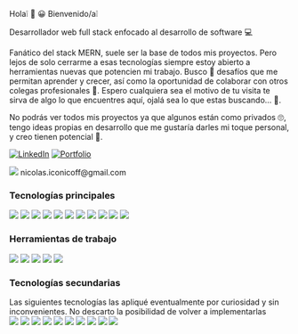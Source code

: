 Hola:grey_exclamation: :wave: :grinning: Bienvenido/a:grey_exclamation:

Desarrollador web full stack enfocado al desarrollo de software :computer:

Fanático del stack MERN, suele ser la base de todos mis proyectos. Pero lejos de solo cerrarme a esas tecnologías siempre estoy abierto a herramientas nuevas que potencien mi trabajo. Busco :mag_right: desafíos que me permitan aprender y crecer, así como la oportunidad de colaborar con otros colegas profesionales :briefcase:. Espero cualquiera sea el motivo de tu visita te sirva de algo lo que encuentres aquí, ojalá sea lo que estas buscando… :handshake:.

No podrás ver todos mis proyectos ya que algunos están como privados :roll_eyes:, tengo ideas propias en desarrollo que me gustaría darles mi toque personal, y creo tienen potencial :mechanical_arm:.

[![LinkedIn](https://img.shields.io/badge/LinkedIn-0077B5?style=for-the-badge&logo=linkedin&logoColor=white)](https://www.linkedin.com/in/iconicoff-nicolas-96a1b1a8/)
[![Portfolio](https://img.shields.io/badge/Portfolio-255E63?style=for-the-badge&logo=About.me&logoColor=white)](https://about-me-inky.vercel.app/)

<div>
<img src="https://img.shields.io/badge/Gmail-D14836?style=for-the-badge&logo=gmail&logoColor=white" />
nicolas.iconicoff@gmail.com
</div>

<h3>Tecnologías principales</h3>
<div>
<img src="https://img.shields.io/badge/JavaScript-323330?style=for-the-badge&logo=javascript&logoColor=F7DF1E" />
<img src="https://img.shields.io/badge/React-20232A?style=for-the-badge&logo=react&logoColor=61DAFB" />
<img src="https://img.shields.io/badge/Redux-593D88?style=for-the-badge&logo=redux&logoColor=white" />
<img src="https://img.shields.io/badge/HTML-E34F26?style=for-the-badge&logo=html5&logoColor=white" />
<img src="https://img.shields.io/badge/CSS-1572B6?style=for-the-badge&logo=css3&logoColor=white" />
<img src="https://img.shields.io/badge/Bootstrap-563D7C?style=for-the-badge&logo=bootstrap&logoColor=white" />
<img src="https://img.shields.io/badge/Node%20js-339933?style=for-the-badge&logo=nodedotjs&logoColor=white" />
<img src="https://img.shields.io/badge/axios-671ddf?&style=for-the-badge&logo=axios&logoColor=white" />
<img src="https://img.shields.io/badge/Express%20js-000000?style=for-the-badge&logo=express&logoColor=white" />
<img src="https://img.shields.io/badge/MongoDB-4EA94B?style=for-the-badge&logo=mongodb&logoColor=white" />
<img src="https://img.shields.io/badge/Vercel-000000?style=for-the-badge&logo=vercel&logoColor=white" />
</div>


<h3>Herramientas de trabajo</h3>
<div>
<img src="https://img.shields.io/badge/GitHub-100000?style=for-the-badge&logo=github&logoColor=white" />
<img src="https://img.shields.io/badge/VSCode-0078D4?style=for-the-badge&logo=visual%20studio%20code&logoColor=white" />
<img src="https://img.shields.io/badge/eslint-3A33D1?style=for-the-badge&logo=eslint&logoColor=white" />
<img src="https://img.shields.io/badge/Jira-0052CC?style=for-the-badge&logo=Jira&logoColor=white" />
<img src="https://img.shields.io/badge/Vite-B73BFE?style=for-the-badge&logo=vite&logoColor=FFD62E" />
</div>


<h3>Tecnologías secundarias</h3>
Las siguientes tecnologías las apliqué eventualmente por curiosidad y sin inconvenientes. No descarto la posibilidad de volver a implementarlas
<div>
<img src="https://img.shields.io/badge/Python-FFD43B?style=for-the-badge&logo=python&logoColor=blue" />
<img src="https://img.shields.io/badge/Java-e6e6e6?style=for-the-badge&logo=java&logoColor=black" />
<img src="https://img.shields.io/badge/Jest-C21325?style=for-the-badge&logo=jest&logoColor=white" />
<img src="https://img.shields.io/badge/Electron-2B2E3A?style=for-the-badge&logo=electron&logoColor=9FEAF9" />
<img src="https://img.shields.io/badge/TypeScript-007ACC?style=for-the-badge&logo=typescript&logoColor=white" />
<img src="https://img.shields.io/badge/MySQL-005C84?style=for-the-badge&logo=mysql&logoColor=white" />
<img src="https://img.shields.io/badge/PostgreSQL-316192?style=for-the-badge&logo=postgresql&logoColor=white" />
<img src="https://img.shields.io/badge/Cypress-17202C?style=for-the-badge&logo=cypress&logoColor=white" />
<img src="https://img.shields.io/badge/prettier-1A2C34?style=for-the-badge&logo=prettier&logoColor=F7BA3E" />
<img src="https://img.shields.io/badge/Material%20UI-007FFF?style=for-the-badge&logo=mui&logoColor=white" />
</div>

